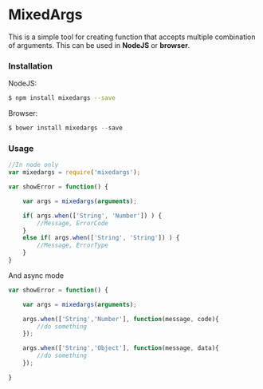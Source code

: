 # MixedArgs

This is a simple tool for creating function that accepts multiple combination of arguments. This can be used in **NodeJS** or **browser**.

### Installation

NodeJS:

```sh
$ npm install mixedargs --save
```

Browser:
```js
$ bower install mixedargs --save
```
### Usage
```js
//In node only
var mixedargs = require('mixedargs');

var showError = function() {

    var args = mixedargs(arguments);

    if( args.when(['String', 'Number']) ) {
        //Message, ErrorCode
    }
    else if( args.when(['String', 'String']) ) {
        //Message, ErrorType
    }
}
```
And async mode

```js
var showError = function() {

    var args = mixedargs(arguments);

    args.when(['String','Number'], function(message, code){
        //do something
    });

    args.when(['String','Object'], function(message, data){
        //do something
    });

}
```